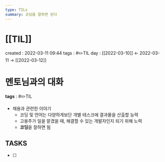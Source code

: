 ```yaml
---
type: TILs
summary: 코딩을 잘하면 된다
---
```


# [[TIL]]
created : 2022-03-11 09:44
tags : #✏️TIL
day : [[2022-03-10]] ← 2022-03-11 → [[2022-03-12]]

# 멘토님과의 대화
**tags** : #✏️TIL
- 채용과 관련한 이야기
	- 코딩 및 언어는 다양하게보단 개별 테스크에 결과물을 산출할 능력
	- 고용주가 일을 맡겼을 때, 해결할 수 있는 개발자인지 되기 위해 노력
	- **코딩**을 잘하면 됨

## TASKS
- [ ] 

